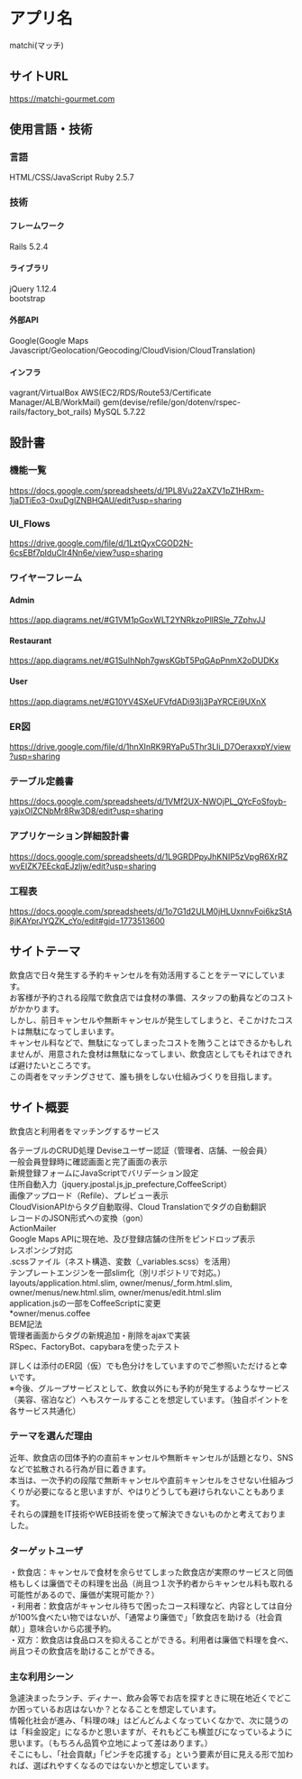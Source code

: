 # アプリ名
matchi(マッチ)

## サイトURL
https://matchi-gourmet.com

## 使用言語・技術
### 言語
HTML/CSS/JavaScript
Ruby 2.5.7

### 技術
#### フレームワーク
Rails 5.2.4
#### ライブラリ
jQuery 1.12.4<br>
bootstrap
#### 外部API
Google(Google Maps Javascript/Geolocation/Geocoding/CloudVision/CloudTranslation)
#### インフラ
vagrant/VirtualBox
AWS(EC2/RDS/Route53/Certificate Manager/ALB/WorkMail)
gem(devise/refile/gon/dotenv/rspec-rails/factory_bot_rails)
MySQL 5.7.22

## 設計書
### 機能一覧
https://docs.google.com/spreadsheets/d/1PL8Vu22aXZV1pZ1HRxm-1jaDTiEo3-0xuDglZNBHQAU/edit?usp=sharing
### UI_Flows
https://drive.google.com/file/d/1LztQyxCGOD2N-6csEBf7pIduClr4Nn6e/view?usp=sharing
### ワイヤーフレーム
#### Admin
https://app.diagrams.net/#G1VM1pGoxWLT2YNRkzoPllRSle_7ZphvJJ
#### Restaurant
https://app.diagrams.net/#G1SuIhNph7gwsKGbT5PqGApPnmX2oDUDKx
#### User
https://app.diagrams.net/#G10YV4SXeUFVfdADi93lj3PaYRCEi9UXnX
### ER図
https://drive.google.com/file/d/1hnXInRK9RYaPu5Thr3LIi_D7OeraxxpY/view?usp=sharing
### テーブル定義書
https://docs.google.com/spreadsheets/d/1VMf2UX-NWOjPL_QYcFoSfoyb-yajxOIZCNbMr8Rw3D8/edit?usp=sharing
### アプリケーション詳細設計書
https://docs.google.com/spreadsheets/d/1L9GRDPpyJhKNIP5zVpgR6XrRZwvEIZK7EEckqEJzljw/edit?usp=sharing
### 工程表
https://docs.google.com/spreadsheets/d/1o7G1d2ULM0jHLUxnnvFoi6kzStA8jKAYprJYQZK_cYo/edit#gid=1773513600

## サイトテーマ
飲食店で日々発生する予約キャンセルを有効活用することをテーマにしています。<br>
お客様が予約される段階で飲食店では食材の準備、スタッフの動員などのコストがかかります。<br>
しかし、前日キャンセルや無断キャンセルが発生してしまうと、そこかけたコストは無駄になってしまいます。<br>
キャンセル料などで、無駄になってしまったコストを賄うことはできるかもしれませんが、用意された食材は無駄になってしまい、飲食店としてもそれはできれば避けたいところです。<br>
この両者をマッチングさせて、誰も損をしない仕組みづくりを目指します。<br>

## サイト概要
飲食店と利用者をマッチングするサービス<br>

各テーブルのCRUD処理
Deviseユーザー認証（管理者、店舗、一般会員）<br>
一般会員登録時に確認画面と完了画面の表示<br>
新規登録フォームにJavaScriptでバリデーション設定<br>
住所自動入力（jquery.jpostal.js,jp_prefecture,CoffeeScript）<br>
画像アップロード（Refile）、プレビュー表示<br>
CloudVisionAPIからタグ自動取得、Cloud Translationでタグの自動翻訳<br>
レコードのJSON形式への変換（gon）<br>
ActionMailer<br>
Google Maps APIに現在地、及び登録店舗の住所をピンドロップ表示<br>
レスポンシブ対応<br>
.scssファイル（ネスト構造、変数（_variables.scss）を活用）<br>
テンプレートエンジンを一部slim化（別リポジトリで対応。）<br>
layouts/application.html.slim, owner/menus/_form.html.slim, owner/menus/new.html.slim, owner/menus/edit.html.slim<br>
application.jsの一部をCoffeeScriptに変更<br>
 *owner/menus.coffee<br>
BEM記法<br>
管理者画面からタグの新規追加・削除をajaxで実装<br>
RSpec、FactoryBot、capybaraを使ったテスト<br>

詳しくは添付のER図（仮）でも色分けをしていますのでご参照いただけると幸いです。<br>
※今後、グループサービスとして、飲食以外にも予約が発生するようなサービス（美容、宿泊など）へもスケールすることを想定しています。（独自ポイントを各サービス共通化）<br>

### テーマを選んだ理由
近年、飲食店の団体予約の直前キャンセルや無断キャンセルが話題となり、SNSなどで拡散される行為が目に着きます。<br>
本当は、一次予約の段階で無断キャンセルや直前キャンセルをさせない仕組みづくりが必要になると思いますが、やはりどうしても避けられないこともあります。<br>
それらの課題をIT技術やWEB技術を使って解決できないものかと考えておりました。<br>

### ターゲットユーザ
・飲食店：キャンセルで食材を余らせてしまった飲食店が実際のサービスと同価格もしくは廉価でその料理を出品（尚且つ１次予約者からキャンセル料も取れる可能性があるので、廉価が実現可能か？）<br>
・利用者：飲食店がキャンセル待ちで困ったコース料理など、内容としては自分が100%食べたい物ではないが、「通常より廉価で」「飲食店を助ける（社会貢献）」意味合いから応援予約。<br>
・双方：飲食店は食品ロスを抑えることができる。利用者は廉価で料理を食べ、尚且つその飲食店を助けることができる。<br>

### 主な利用シーン
急遽決まったランチ、ディナー、飲み会等でお店を探すときに現在地近くでどこか困っているお店はないか？となることを想定しています。<br>
情報化社会が進み、「料理の味」はどんどんよくなっていくなかで、次に競うのは「料金設定」になるかと思いますが、それもどこも横並びになっているように思います。（もちろん品質や立地によって差はあります。）<br>
そこにもし、「社会貢献」「ピンチを応援する」という要素が目に見える形で加われば、選ばれやすくなるのではないかと想定しています。<br>
